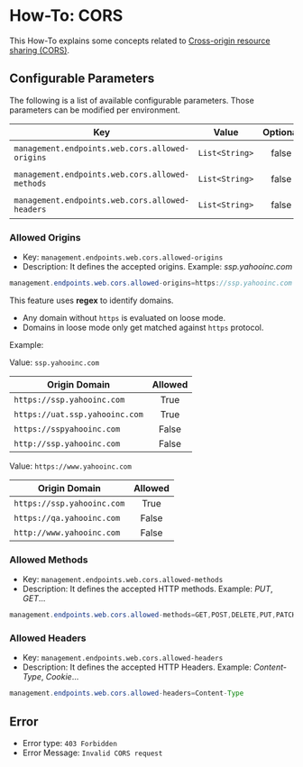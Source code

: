 # How-To: CORS

This How-To explains some concepts related to [Cross-origin resource sharing (CORS)](https://en.wikipedia.org/wiki/Cross-origin_resource_sharing).

## Configurable Parameters

The following is a list of available configurable parameters. Those parameters can be modified per environment.

| Key |       Value      | Optional |          Description         |
|---------|:-----------------:|:--------:|:----------------------------:|
|   `management.endpoints.web.cors.allowed-origins`   | `List<String>` |   false   |  Allowed Origins |
|   `management.endpoints.web.cors.allowed-methods`   | `List<String>` |   false   |  Allowed Methods |
|   `management.endpoints.web.cors.allowed-headers`   | `List<String>` |   false   |  Allowed Headers |

### Allowed Origins

- Key: `management.endpoints.web.cors.allowed-origins`
- Description: It defines the accepted origins. Example: *ssp.yahooinc.com*

```java
management.endpoints.web.cors.allowed-origins=https://ssp.yahooinc.com
```

This feature uses **regex** to identify domains.

- Any domain without `https` is evaluated on loose mode.
- Domains in loose mode only get matched against `https` protocol.

Example:

Value: `ssp.yahooinc.com`

| Origin Domain                                     |    Allowed     |
|---------------------------------------------------|:--------------:|
|   `https://ssp.yahooinc.com`                      | True           |
|   `https://uat.ssp.yahooinc.com`                  | True           |
|   `https://sspyahooinc.com`                       | False          |
|   `http://ssp.yahooinc.com`                       | False          |

Value: `https://www.yahooinc.com`

| Origin Domain                                     |    Allowed     |
|---------------------------------------------------|:--------------:|
|   `https://ssp.yahooinc.com`                      | True           |
|   `https://qa.yahooinc.com`                       | False          |
|   `http://www.yahooinc.com`                       | False          |

### Allowed Methods

- Key: `management.endpoints.web.cors.allowed-methods`
- Description: It defines the accepted HTTP methods. Example: *PUT*, *GET*...

```java
management.endpoints.web.cors.allowed-methods=GET,POST,DELETE,PUT,PATCH,OPTIONS,HEAD
```

### Allowed Headers

- Key: `management.endpoints.web.cors.allowed-headers`
- Description: It defines the accepted HTTP Headers. Example: *Content-Type*, *Cookie*...

```java
management.endpoints.web.cors.allowed-headers=Content-Type
```

## Error

- Error type: `403 Forbidden`
- Error Message: `Invalid CORS request`


